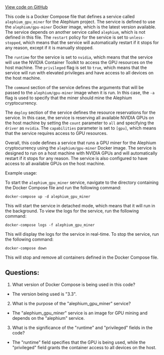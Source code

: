[View code on GitHub](https://github.com/alephium/alephium/blob/master/docker/docker-compose.gpu-miner.yml)

This code is a Docker Compose file that defines a service called `alephium_gpu_miner` for the Alephium project. The service is defined to use the `alephium/gpu-miner` Docker image, which is the latest version available. The service depends on another service called `alephium`, which is not defined in this file. The `restart` policy for the service is set to `unless-stopped`, which means that the service will automatically restart if it stops for any reason, except if it is manually stopped. 

The `runtime` for the service is set to `nvidia`, which means that the service will use the NVIDIA Container Toolkit to access the GPU resources on the host machine. The `privileged` flag is set to `true`, which means that the service will run with elevated privileges and have access to all devices on the host machine. 

The `command` section of the service defines the arguments that will be passed to the `alephium/gpu-miner` image when it is run. In this case, the `-a` flag is used to specify that the miner should mine the Alephium cryptocurrency. 

The `deploy` section of the service defines the resource reservations for the service. In this case, the service is reserving all available NVIDIA GPUs on the host machine by setting the `count` parameter to `all` and specifying the `driver` as `nvidia`. The `capabilities` parameter is set to `[gpu]`, which means that the service requires access to GPU resources. 

Overall, this code defines a service that runs a GPU miner for the Alephium cryptocurrency using the `alephium/gpu-miner` Docker image. The service is designed to run on a host machine with NVIDIA GPUs and will automatically restart if it stops for any reason. The service is also configured to have access to all available GPUs on the host machine. 

Example usage:

To start the `alephium_gpu_miner` service, navigate to the directory containing the Docker Compose file and run the following command:

```
docker-compose up -d alephium_gpu_miner
```

This will start the service in detached mode, which means that it will run in the background. To view the logs for the service, run the following command:

```
docker-compose logs -f alephium_gpu_miner
```

This will display the logs for the service in real-time. To stop the service, run the following command:

```
docker-compose down
```

This will stop and remove all containers defined in the Docker Compose file.
## Questions: 
 1. What version of Docker Compose is being used in this code?
- The version being used is "3.3".

2. What is the purpose of the "alephium_gpu_miner" service?
- The "alephium_gpu_miner" service is an image for GPU mining and depends on the "alephium" service.

3. What is the significance of the "runtime" and "privileged" fields in the code?
- The "runtime" field specifies that the GPU is being used, while the "privileged" field grants the container access to all devices on the host.